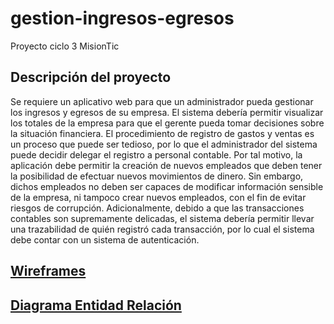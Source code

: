 ﻿# gestion-ingresos-egresos

Proyecto ciclo 3 MisionTic

## Descripción del proyecto
Se requiere un aplicativo web para que un administrador pueda gestionar los
ingresos y egresos de su empresa. El sistema debería permitir visualizar los
totales de la empresa para que el gerente pueda tomar decisiones sobre la
situación financiera.
El procedimiento de registro de gastos y ventas es un proceso que puede ser
tedioso, por lo que el administrador del sistema puede decidir delegar el
registro a personal contable. Por tal motivo, la aplicación debe permitir la
creación de nuevos empleados que deben tener la posibilidad de efectuar
nuevos movimientos de dinero. Sin embargo, dichos empleados no deben ser
capaces de modificar información sensible de la empresa, ni tampoco crear
nuevos empleados, con el fin de evitar riesgos de corrupción.
Adicionalmente, debido a que las transacciones contables son
supremamente delicadas, el sistema debería permitir llevar una trazabilidad
de quién registró cada transacción, por lo cual el sistema debe contar con un
sistema de autenticación.

## [Wireframes](https://www.figma.com/file/mO0VZHJSMrebmB6LTmxLdm/Untitled?node-id=0%3A1)

## [Diagrama Entidad Relación](https://www.figma.com/file/szHaeruyqDymBYHlZAgO2t/Diagrama-Entidad-Relaci%C3%B3n?node-id=0%3A1)
